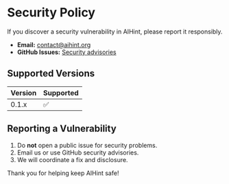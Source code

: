 # Security Policy

If you discover a security vulnerability in AIHint, please report it responsibly.

- **Email:** contact@aihint.org
- **GitHub Issues:** [Security advisories](https://github.com/aihint/aihint-standard/security/advisories)

## Supported Versions

| Version | Supported |
| ------- | --------- |
| 0.1.x   | ✅        |

## Reporting a Vulnerability

1. Do **not** open a public issue for security problems.
2. Email us or use GitHub security advisories.
3. We will coordinate a fix and disclosure.

Thank you for helping keep AIHint safe! 